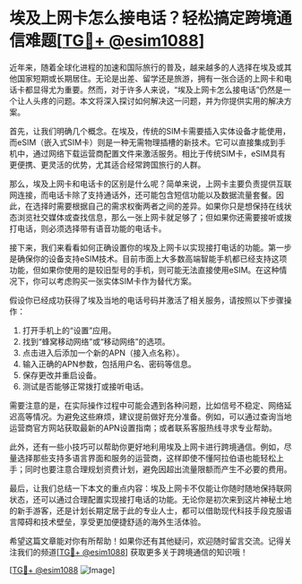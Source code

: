 # 埃及上网卡怎么接电话？轻松搞定跨境通信难题[[TG💪+ @esim1088](https://t.me/s/esim1088)]

近年来，随着全球化进程的加速和国际旅行的普及，越来越多的人选择在埃及或其他国家短期或长期居住。无论是出差、留学还是旅游，拥有一张合适的上网卡和电话卡都显得尤为重要。然而，对于许多人来说，“埃及上网卡怎么接电话”仍然是一个让人头疼的问题。本文将深入探讨如何解决这一问题，并为你提供实用的解决方案。

首先，让我们明确几个概念。在埃及，传统的SIM卡需要插入实体设备才能使用，而eSIM（嵌入式SIM卡）则是一种无需物理插槽的新技术。它可以直接集成到手机中，通过网络下载运营商配置文件来激活服务。相比于传统SIM卡，eSIM具有更便携、更灵活的优势，尤其适合经常跨国旅行的人群。

那么，埃及上网卡和电话卡的区别是什么呢？简单来说，上网卡主要负责提供互联网连接，而电话卡除了支持通话外，还可能包含短信功能以及数据流量套餐。因此，在选择时需要根据自己的需求权衡两者之间的差异。如果你只是想保持在线状态浏览社交媒体或查找信息，那么一张上网卡就足够了；但如果你还需要接听或拨打电话，则必须选择带有语音功能的电话卡。

接下来，我们来看看如何正确设置你的埃及上网卡以实现接打电话的功能。第一步是确保你的设备支持eSIM技术。目前市面上大多数高端智能手机都已经支持这项功能，但如果你使用的是较旧型号的手机，则可能无法直接使用eSIM。在这种情况下，你可以考虑购买一张实体SIM卡作为替代方案。

假设你已经成功获得了埃及当地的电话号码并激活了相关服务，请按照以下步骤操作：

1. 打开手机上的“设置”应用。
2. 找到“蜂窝移动网络”或“移动网络”的选项。
3. 点击进入后添加一个新的APN（接入点名称）。
4. 输入正确的APN参数，包括用户名、密码等信息。
5. 保存更改并重启设备。
6. 测试是否能够正常拨打或接听电话。

需要注意的是，在实际操作过程中可能会遇到各种问题，比如信号不稳定、网络延迟高等情况。为避免这些麻烦，建议提前做好充分准备。例如，可以通过查询当地运营商官方网站获取最新的APN设置指南；或者联系客服热线寻求专业帮助。

此外，还有一些小技巧可以帮助你更好地利用埃及上网卡进行跨境通信。例如，尽量选择那些支持多语言界面和服务的运营商，这样即使不懂阿拉伯语也能轻松上手；同时也要注意合理规划资费计划，避免因超出流量限额而产生不必要的费用。

最后，让我们总结一下本文的重点内容：埃及上网卡不仅能让你随时随地保持联网状态，还可以通过合理配置实现接打电话的功能。无论你是初次来到这片神秘土地的新手游客，还是计划长期定居于此的专业人士，都可以借助现代科技手段克服语言障碍和技术壁垒，享受更加便捷舒适的海外生活体验。

希望这篇文章能对你有所帮助！如果你还有其他疑问，欢迎随时留言交流。记得关注我们的频道[[TG💪+ @esim1088](https://t.me/s/esim1088)] 获取更多关于跨境通信的知识哦！

[[TG💪+ @esim1088](https://t.me/s/esim1088) ![Image](https://i.postimg.cc/4NQfJmqS/Snipaste-2025-05-13-00-14-12.png)]